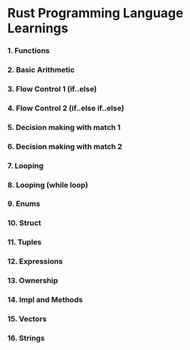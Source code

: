# Rust Programming Language Learnings

### 1. Functions

### 2. Basic Arithmetic

### 3. Flow Control 1 (if..else)

### 4. Flow Control 2 (if..else if..else)

### 5. Decision making with match 1

### 6. Decision making with match 2

### 7. Looping

### 8. Looping (while loop)

### 9. Enums

### 10. Struct

### 11. Tuples

### 12. Expressions

### 13. Ownership

### 14. Impl and Methods

### 15. Vectors

### 16. Strings

